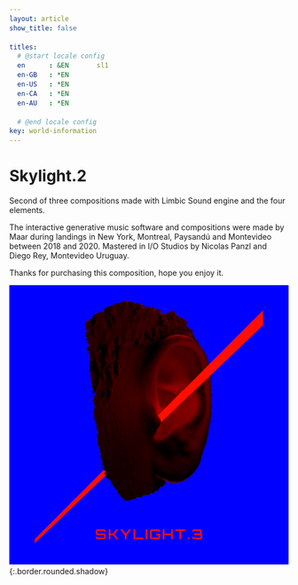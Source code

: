 ```yaml
---
layout: article
show_title: false

titles:
  # @start locale config
  en      : &EN       sl1
  en-GB   : *EN
  en-US   : *EN
  en-CA   : *EN
  en-AU   : *EN

  # @end locale config
key: world-information
---
```


# Skylight.2

Second of three compositions made with Limbic Sound engine and the four elements. 

The interactive generative music software and compositions were made by Maar during landings in New York, Montreal, Paysandú and Montevideo between 2018 and 2020.
Mastered in I/O Studios by Nicolas Panzl and Diego Rey, Montevideo Uruguay.


Thanks for purchasing this composition, hope you enjoy it. 

![Image](/img/SL.2.Artboard.png){:.border.rounded.shadow}